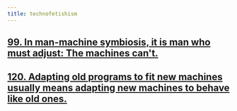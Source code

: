 ```yaml
---
title: technofetishism
---
```


## [99. In man-machine symbiosis, it is man who must adjust: The machines can't.](http://www.cs.yale.edu/homes/perlis-alan/quotes.html)
## [120. Adapting old programs to fit new machines usually means adapting new machines to behave like old ones. ](http://www.cs.yale.edu/homes/perlis-alan/quotes.html)
